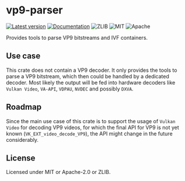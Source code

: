 # vp9-parser

[![Latest version](https://img.shields.io/crates/v/vp9-parser.svg)](https://crates.io/crates/vp9-parser)
[![Documentation](https://docs.rs/vp9-parser/badge.svg)](https://docs.rs/vp9-parser)
![ZLIB](https://img.shields.io/badge/license-zlib-blue.svg)
![MIT](https://img.shields.io/badge/license-MIT-blue.svg)
![Apache](https://img.shields.io/badge/license-Apache-blue.svg)

Provides tools to parse VP9 bitstreams and IVF containers.

## Use case

This crate does not contain a VP9 decoder. It only provides the tools to parse a VP9 bitstream,
which then could be handled by a dedicated decoder. Most likely the output will be fed into hardware
decoders like `Vulkan Video`, `VA-API`, `VDPAU`, `NVDEC` and possibly `DXVA`.

## Roadmap

Since the main use case of this crate is to support the usage of `Vulkan Video` for decoding VP9
videos, for which the final API for VP9 is not yet known (`VK_EXT_video_decode_VP9`), the API might
change in the future considerably.

## License

Licensed under MIT or Apache-2.0 or ZLIB.
